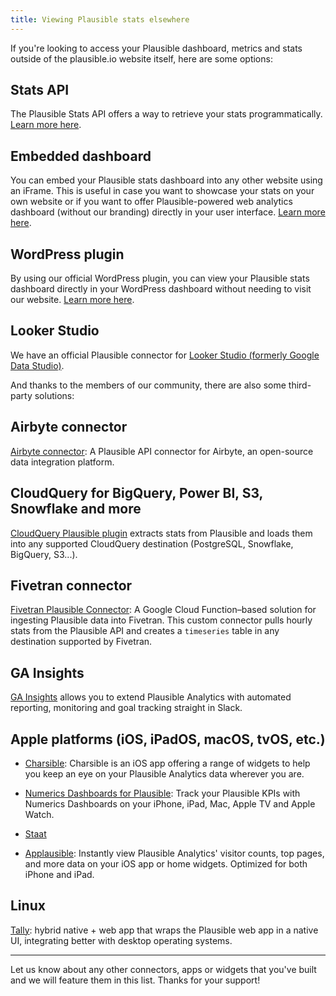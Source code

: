 ```yaml
---
title: Viewing Plausible stats elsewhere
---
```


If you're looking to access your Plausible dashboard, metrics and stats outside of the plausible.io website itself, here are some options:

## Stats API

The Plausible Stats API offers a way to retrieve your stats programmatically. [Learn more here](stats-api.md).

## Embedded dashboard

You can embed your Plausible stats dashboard into any other website using an iFrame. This is useful in case you want to showcase your stats on your own website or if you want to offer Plausible-powered web analytics dashboard (without our branding) directly in your user interface. [Learn more here](embed-dashboard.md).

## WordPress plugin

By using our official WordPress plugin, you can view your Plausible stats dashboard directly in your WordPress dashboard without needing to visit our website. [Learn more here](https://plausible.io/wordpress-analytics-plugin).

## Looker Studio

We have an official Plausible connector for [Looker Studio (formerly Google Data Studio)](looker-studio.md).

And thanks to the members of our community, there are also some third-party solutions:

## Airbyte connector

[Airbyte connector](https://docs.airbyte.com/integrations/sources/plausible/): A Plausible API connector for Airbyte, an open-source data integration platform.

## CloudQuery for BigQuery, Power BI, S3, Snowflake and more

[CloudQuery Plausible plugin](https://www.cloudquery.io/docs/plugins/sources/plausible/overview) extracts stats from Plausible and loads them into any supported CloudQuery destination (PostgreSQL, Snowflake, BigQuery, S3...).

## Fivetran connector

[Fivetran Plausible Connector](https://github.com/imgly/fivetran-plausible-connector): A Google Cloud Function–based solution for ingesting Plausible data into Fivetran. This custom connector pulls hourly stats from the Plausible API and creates a `timeseries` table in any destination supported by Fivetran.

## GA Insights

[GA Insights](https://www.ga-insights.com/plausible-slack) allows you to extend Plausible Analytics with automated reporting, monitoring and goal tracking straight in Slack.

## Apple platforms (iOS, iPadOS, macOS, tvOS, etc.)

* [Charsible](https://charsible.app): Charsible is an iOS app offering a range of widgets to help you keep an eye on your Plausible Analytics data wherever you are.

* [Numerics Dashboards for Plausible](https://cynapse.com/numerics-integrations/plausible-dashboards/): Track your Plausible KPIs with Numerics Dashboards on your iPhone, iPad, Mac, Apple TV and Apple Watch.

* [Staat](https://apps.apple.com/app/staat/id6451257773)

* [Applausible](https://apps.apple.com/us/app/applausible/id6737839249): Instantly view Plausible Analytics' visitor counts, top pages, and more data on your iOS app or home widgets. Optimized for both iPhone and iPad.

## Linux

[Tally](https://flathub.org/apps/com.cassidyjames.plausible): hybrid native + web app that wraps the Plausible web app in a native UI, integrating better with desktop operating systems.

---

Let us know about any other connectors, apps or widgets that you've built and we will feature them in this list. Thanks for your support!
